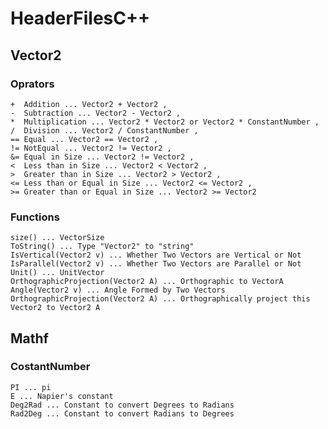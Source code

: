 # HeaderFilesC++

## Vector2

### Oprators

    +  Addition ... Vector2 + Vector2 , 
    -  Subtraction ... Vector2 - Vector2 ,
    *  Multiplication ... Vector2 * Vector2 or Vector2 * ConstantNumber ,
    /  Division ... Vector2 / ConstantNumber ,
    == Equal ... Vector2 == Vector2 ,
    != NotEqual ... Vector2 != Vector2 ,
    &= Equal in Size ... Vector2 != Vector2 ,
    <  Less than in Size ... Vector2 < Vector2 ,
    >  Greater than in Size ... Vector2 > Vector2 ,
    <= Less than or Equal in Size ... Vector2 <= Vector2 ,
    >= Greater than or Equal in Size ... Vector2 >= Vector2 

### Functions

    size() ... VectorSize
    ToString() ... Type "Vector2" to "string"
    IsVertical(Vector2 v) ... Whether Two Vectors are Vertical or Not
    IsParallel(Vector2 v) ... Whether Two Vectors are Parallel or Not
    Unit() ... UnitVector
    OrthographicProjection(Vector2 A) ... Orthographic to VectorA
    Angle(Vector2 v) ... Angle Formed by Two Vectors
    OrthographicProjection(Vector2 A) ... Orthographically project this Vector2 to Vector2 A

## Mathf

### CostantNumber

    PI ... pi
    E ... Napier's constant
    Deg2Rad ... Constant to convert Degrees to Radians
    Rad2Deg ... Constant to convert Radians to Degrees



